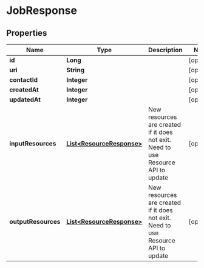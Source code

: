 
# JobResponse

## Properties
Name | Type | Description | Notes
------------ | ------------- | ------------- | -------------
**id** | **Long** |  |  [optional]
**uri** | **String** |  |  [optional]
**contactId** | **Integer** |  |  [optional]
**createdAt** | **Integer** |  |  [optional]
**updatedAt** | **Integer** |  |  [optional]
**inputResources** | [**List&lt;ResourceResponse&gt;**](ResourceResponse.md) | New resources are created if it does not exit. Need to use Resource API to update |  [optional]
**outputResources** | [**List&lt;ResourceResponse&gt;**](ResourceResponse.md) | New resources are created if it does not exit. Need to use Resource API to update |  [optional]



